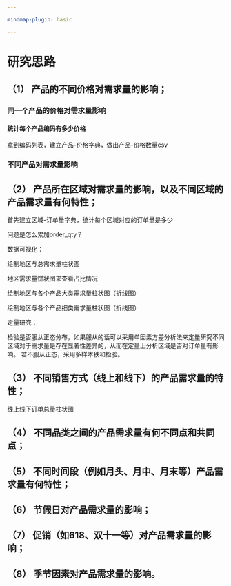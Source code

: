 ```yaml
---

mindmap-plugin: basic

---
```


# 研究思路

## （1） 产品的不同价格对需求量的影响；



### 同一个产品的价格对需求量影响



#### 统计每个产品编码有多少价格

拿到编码列表，建立产品-价格字典，做出产品-价格数量csv





### 不同产品对需求量影响





## （2） 产品所在区域对需求量的影响，以及不同区域的产品需求量有何特性；

首先建立区域-订单量字典，统计每个区域对应的订单量是多少

问题是怎么累加order_qty？

数据可视化：

绘制地区与总需求量柱状图

地区需求量饼状图来查看占比情况

绘制地区与各个产品大类需求量柱状图（折线图）

绘制地区与各个产品细类需求量柱状图（折线图）

定量研究：

检验是否服从正态分布，如果服从的话可以采用单因素方差分析法来定量研究不同区域对于需求量是存在显著性差异的，从而在定量上分析区域是否对订单量有影响。
若不服从正态，采用多样本秩和检验。







## （3） 不同销售方式（线上和线下）的产品需求量的特性；

线上线下订单总量柱状图



## （4） 不同品类之间的产品需求量有何不同点和共同点；



## （5） 不同时间段（例如月头、月中、月末等）产品需求量有何特性；



## （6） 节假日对产品需求量的影响；



## （7） 促销（如618、双十一等）对产品需求量的影响；





## （8） 季节因素对产品需求量的影响。

